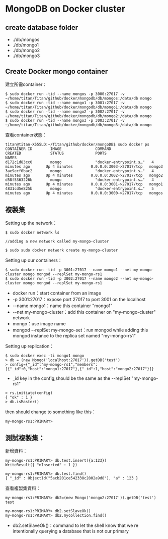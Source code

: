 # MongoDB on Docker cluster

## create database folder
* ./db/mongos
* ./db/mongo1
* ./db/mongo2
* ./db/mongo3

## Create Docker mongo container
建立所需container：
```
$ sudo docker run -tid --name mongos -p 3000:27017 -v ~/home/titan/Titan/github/docker/mongodb/db/mongos:/data/db mongo
$ sudo docker run -tid --name mongo1 -p 3001:27017 -v ~/home/titan/Titan/github/docker/mongodb/db/mongo1:/data/db mongo
$ sudo docker run -tid --name mongo2 -p 3002:27017 -v ~/home/titan/Titan/github/docker/mongodb/db/mongo2:/data/db mongo
$ sudo docker run -tid --name mongo3 -p 3003:27017 -v ~/home/titan/Titan/github/docker/mongodb/db/mongo3:/data/db mongo
```
查看container狀態：
```
titan@titan-X555LD:~/Titan/github/docker/mongoDB$ sudo docker ps
CONTAINER ID        IMAGE               COMMAND                  CREATED             STATUS              PORTS                     NAMES
d172c1d83cc0        mongo               "docker-entrypoint.s…"   4 minutes ago       Up 4 minutes        0.0.0.0:3003->27017/tcp   mongo3
3ae9ecf0bac2        mongo               "docker-entrypoint.s…"   4 minutes ago       Up 4 minutes        0.0.0.0:3002->27017/tcp   mongo2
d58f5363226b        mongo               "docker-entrypoint.s…"   4 minutes ago       Up 4 minutes        0.0.0.0:3001->27017/tcp   mongo1
4831cd5e825b        mongo               "docker-entrypoint.s…"   5 minutes ago       Up 4 minutes        0.0.0.0:3000->27017/tcp   mongos
```

## 複製集
Setting up the network：
```
$ sudo docker network ls

//adding a new network called my-mongo-cluster

$ sudo sudo docker network create my-mongo-cluster
```
Setting up our containers：
```
$ sudo docker run -tid -p 3001:27017 --name mongo1 --net my-mongo-cluster mongo mongod --replSet my-mongo-rs1
$ sudo docker run -tid -p 3002:27017 --name mongo2 --net my-mongo-cluster mongo mongod --replSet my-mongo-rs1
```
* docker run：start container from an image
* -p 3001:27017：expose port 27017 to port 3001 on the localhost
* --name mongo1：name this container "mongo1"
* --net my-mongo-cluster：add this container on "my-mongo-cluster" network
* mongo：use image name
* mongod --replSet my-mongo-set：run mongod while adding this mongod instance to the replica set named "my-mongo-rs1"

Setting up replication：
```
$ sudo docker exec -ti mongo1 mongo
> db = (new Mongo('localhost:27017')).getDB('test')
> config={"_id":"my-mongo-rs1","members":[{"_id":0,"host":"mongo1:27017"},{"_id":1,"host":"mongo2:27017"}]}
```
* _id key in the config,should be the same as the --replSet "my-mongo-rs1"

```
> rs.initiate(config)
{ "ok" : 1 }
> db.isMaster()
```
then should change to something like this：
```
my-mongo-rs1:PRIMARY>
```
## 測試複製集：
新增資料：
```
my-mongo-rs1:PRIMARY> db.test.insert({a:123})
WriteResult({ "nInserted" : 1 })

my-mongo-rs1:PRIMARY> db.test.find()
{ "_id" : ObjectId("5acb201ce542338c2802a9d8"), "a" : 123 }
```
查看複製集資料：
```
my-mongo-rs1:PRIMARY> db2=(new Mongo('mongo2:27017')).getDB('test')
test

my-mongo-rs1:PRIMARY> db2.setSlaveOk()
my-mongo-rs1:PRIMARY> db2.mycollection.find()
```
* db2.setSlaveOk()：command to let the shell know that we re intentionally querying a database that is not our primary
